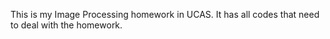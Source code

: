 This is my Image Processing homework in UCAS.
It has all codes that need to deal with the homework.
